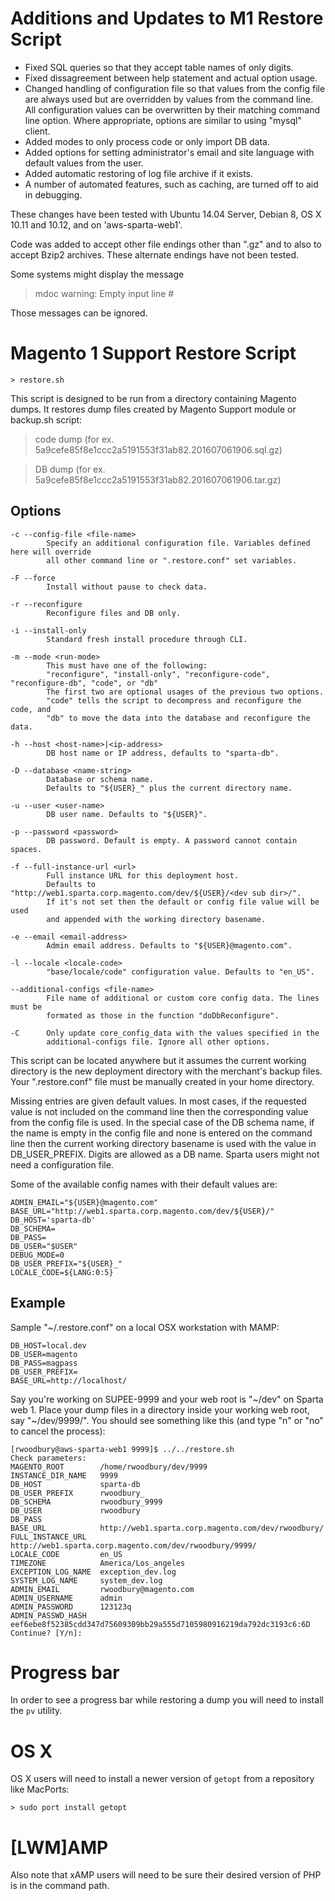 # Additions and Updates to M1 Restore Script
- Fixed SQL queries so that they accept table names of only digits.
- Fixed dissagreement between help statement and actual option usage.
- Changed handling of configuration file so that values from the config file are always used but are overridden by values from the command line. All configuration values can be overwritten by their matching command line option. Where appropriate, options are similar to using "mysql" client.
- Added modes to only process code or only import DB data.
- Added options for setting administrator's email and site language with default values from the user.
- Added automatic restoring of log file archive if it exists.
- A number of automated features, such as caching, are turned off to aid in debugging.

These changes have been tested with Ubuntu 14.04 Server, Debian 8, OS X 10.11 and 10.12, and on 'aws-sparta-web1'.

Code was added to accept other file endings other than ".gz" and to also to accept Bzip2 archives. These alternate endings have not been tested.

Some systems might display the message
> mdoc warning: Empty input line #

Those messages can be ignored.

# Magento 1 Support Restore Script
```
> restore.sh
```

This script is designed to be run from a directory containing Magento dumps.
It restores dump files created by Magento Support module or backup.sh script:
> code dump (for ex. 5a9cefe85f8e1ccc2a5191553f31ab82.201607061906.sql.gz)

> DB dump (for ex. 5a9cefe85f8e1ccc2a5191553f31ab82.201607061906.tar.gz)

## Options
```
-c --config-file <file-name>
        Specify an additional configuration file. Variables defined here will override
        all other command line or ".restore.conf" set variables.

-F --force
        Install without pause to check data.

-r --reconfigure
        Reconfigure files and DB only.

-i --install-only
        Standard fresh install procedure through CLI.

-m --mode <run-mode>
        This must have one of the following:
        "reconfigure", "install-only", "reconfigure-code", "reconfigure-db", "code", or "db"
        The first two are optional usages of the previous two options.
        "code" tells the script to decompress and reconfigure the code, and
        "db" to move the data into the database and reconfigure the data.

-h --host <host-name>|<ip-address>
        DB host name or IP address, defaults to "sparta-db".

-D --database <name-string>
        Database or schema name.
        Defaults to "${USER}_" plus the current directory name.

-u --user <user-name>
        DB user name. Defaults to "${USER}".

-p --password <password>
        DB password. Default is empty. A password cannot contain spaces.

-f --full-instance-url <url>
        Full instance URL for this deployment host.
        Defaults to "http://web1.sparta.corp.magento.com/dev/${USER}/<dev sub dir>/".
        If it's not set then the default or config file value will be used
        and appended with the working directory basename.

-e --email <email-address>
        Admin email address. Defaults to "${USER}@magento.com".

-l --locale <locale-code>
        "base/locale/code" configuration value. Defaults to "en_US".

--additional-configs <file-name>
        File name of additional or custom core config data. The lines must be
        formated as those in the function "doDbReconfigure".

-C      Only update core_config_data with the values specified in the
        additional-configs file. Ignore all other options.
```

This script can be located anywhere but it assumes the current working directory is the new deployment directory with the merchant's backup files. Your ".restore.conf" file must be manually created in your home directory.

Missing entries are given default values. In most cases, if the requested value is not included on the command line then the corresponding value from the config file is used. In the special case of the DB schema name, if the name is empty in the config file and none is entered on the command line then the current working directory basename is used with the value in DB_USER_PREFIX. Digits are allowed as a DB name. Sparta users might not need a configuration file.

Some of the available config names with their default values are:
```
ADMIN_EMAIL="${USER}@magento.com"
BASE_URL="http://web1.sparta.corp.magento.com/dev/${USER}/"
DB_HOST='sparta-db'
DB_SCHEMA=
DB_PASS=
DB_USER="$USER"
DEBUG_MODE=0
DB_USER_PREFIX="${USER}_"
LOCALE_CODE=${LANG:0:5}
```

## Example
Sample "~/.restore.conf" on a local OSX workstation with MAMP:
```
DB_HOST=local.dev
DB_USER=magento
DB_PASS=magpass
DB_USER_PREFIX=
BASE_URL=http://localhost/
```

Say you're working on SUPEE-9999 and your web root is "\~/dev" on Sparta web 1. Place your dump files in a directory inside your working web root, say "\~/dev/9999/". You should see something like this (and type "n" or "no" to cancel the process):
```
[rwoodbury@aws-sparta-web1 9999]$ ../../restore.sh
Check parameters:
MAGENTO_ROOT        /home/rwoodbury/dev/9999
INSTANCE_DIR_NAME   9999
DB_HOST             sparta-db
DB_USER_PREFIX      rwoodbury_
DB_SCHEMA           rwoodbury_9999
DB_USER             rwoodbury
DB_PASS
BASE_URL            http://web1.sparta.corp.magento.com/dev/rwoodbury/
FULL_INSTANCE_URL   http://web1.sparta.corp.magento.com/dev/rwoodbury/9999/
LOCALE_CODE         en_US
TIMEZONE            America/Los_angeles
EXCEPTION_LOG_NAME  exception_dev.log
SYSTEM_LOG_NAME     system_dev.log
ADMIN_EMAIL         rwoodbury@magento.com
ADMIN_USERNAME      admin
ADMIN_PASSWORD      123123q
ADMIN_PASSWD_HASH   eef6ebe8f52385cdd347d75609309bb29a555d7105980916219da792dc3193c6:6D
Continue? [Y/n]:
```

# Progress bar
In order to see a progress bar while restoring a dump you will need to install the `pv` utility.

# OS X
OS X users will need to install a newer version of `getopt` from a repository like MacPorts:

`> sudo port install getopt`

# [LWM]AMP
Also note that xAMP users will need to be sure their desired version of PHP is
in the command path.
